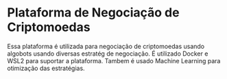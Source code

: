 # Plataforma de Negociação de Criptomoedas

Essa plataforma é utilizada para negociação de criptomoedas usando algobots usando diversas estratég de negociação.
É utilizado Docker e WSL2 para suportar a plataforma.
Tambem é usado Machine Learning  para otimização das estratégias.
